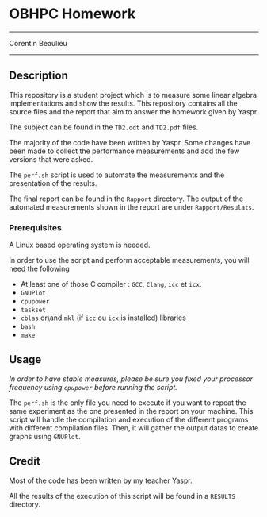 
# OBHPC Homework
---
Corentin Beaulieu 

---

## Description 

This repository is a student project which is to measure some linear algebra implementations and show the results. 
This repository contains all the source files and the report that aim to answer the homework given by Yaspr.

The subject can be found in the `TD2.odt` and `TD2.pdf` files.

The majority of the code have been written by Yaspr.
Some changes have been made to collect the performance measurements and add the few versions that were asked. 

The `perf.sh` script is used to automate the measurements and the presentation of the results.

The final report can be found in the `Rapport` directory.
The output of the automated measurements shown in the report are under `Rapport/Resulats`.

### Prerequisites

A Linux based operating system is needed.

In order to use the script and perform acceptable measurements, you will need the following
- At least one of those C compiler : `GCC`, `Clang`, `icc` et `icx`.
- `GNUPlot`
- `cpupower`
- `taskset`
- `cblas` or\and `mkl` (if `icc` ou `icx` is installed) libraries
- `bash`
- `make`

## Usage

*In order to have stable measures, please be sure you fixed your processor frequency using `cpupower` before running the script.*

The `perf.sh` is the only file you need to execute if you want to repeat the same experiment as the one presented in the report on your machine.
This script will handle the compilation and execution of the different programs with different compilation files.
Then, it will gather the output datas to create graphs using `GNUPlot`.

## Credit

Most of the code has been written by my teacher Yaspr.

All the results of the execution of this script will be found in a `RESULTS` directory.

